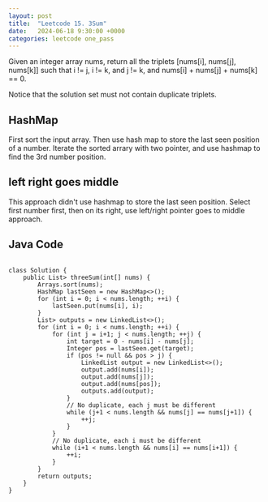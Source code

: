 ```yaml
---
layout: post
title:  "Leetcode 15. 3Sum"
date:   2024-06-18 9:30:00 +0000
categories: leetcode one_pass
---
```


Given an integer array nums, return all the triplets [nums[i], nums[j], nums[k]] such that i != j, i != k, and j != k, and nums[i] + nums[j] + nums[k] == 0.

Notice that the solution set must not contain duplicate triplets.

<h2>HashMap</h2>
First sort the input array. Then use hash map to store the last seen position of a number.
Iterate the sorted arrary with two pointer, and use hashmap to find the 3rd number position.

<h2> left right goes middle </h2>
This approach didn't use hashmap to store the last seen position. Select first number first, then on its right, use left/right pointer goes to middle approach.

<h2> Java Code </h2>
<pre>
<code>
class Solution {
    public List<List<Integer>> threeSum(int[] nums) {
        Arrays.sort(nums);
        HashMap<Integer, Integer> lastSeen = new HashMap<>();
        for (int i = 0; i < nums.length; ++i) {
            lastSeen.put(nums[i], i);
        }
        List<List<Integer>> outputs = new LinkedList<>();
        for (int i = 0; i < nums.length; ++i) {
            for (int j = i+1; j < nums.length; ++j) {
                int target = 0 - nums[i] - nums[j];
                Integer pos = lastSeen.get(target);
                if (pos != null && pos > j) {
                    LinkedList<Integer> output = new LinkedList<>();
                    output.add(nums[i]);
                    output.add(nums[j]);
                    output.add(nums[pos]);
                    outputs.add(output);
                }
                // No duplicate, each j must be different
                while (j+1 < nums.length && nums[j] == nums[j+1]) {
                    ++j;
                }
            }
            // No duplicate, each i must be different
            while (i+1 < nums.length && nums[i] == nums[i+1]) {
                ++i;
            }
        }
        return outputs;
    }
}
</code>
</pre>